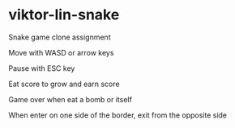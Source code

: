 # viktor-lin-snake
Snake game clone assignment

Move with WASD or arrow keys

Pause with ESC key

Eat score to grow and earn score

Game over when eat a bomb or itself

When enter on one side of the border, exit from the opposite side
